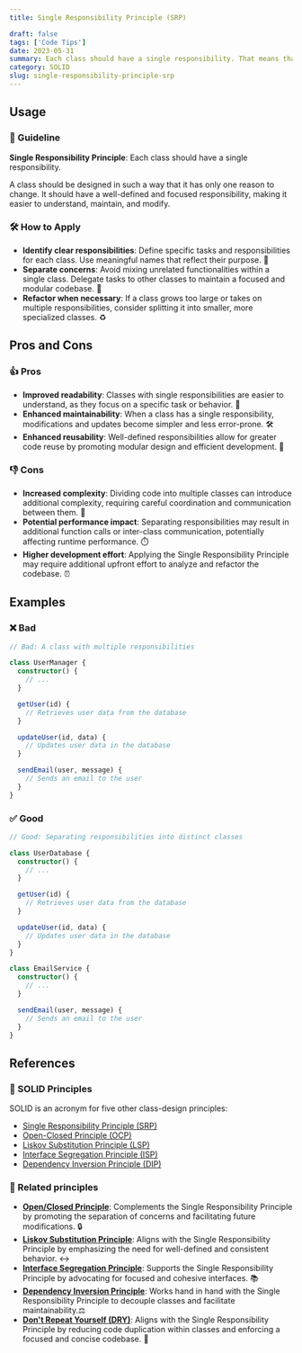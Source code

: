 ```yaml
---
title: Single Responsibility Principle (SRP)

draft: false
tags: ['Code Tips']
date: 2023-05-31
summary: Each class should have a single responsibility. That means that there should be only one reason to change it. This is one of the SOLID principles.
category: SOLID
slug: single-responsibility-principle-srp
---
```


## Usage

### 📝 Guideline

**Single Responsibility Principle**: Each class should have a single responsibility.

A class should be designed in such a way that it has only one reason to change. It should have a well-defined and focused responsibility, making it easier to understand, maintain, and modify.

### 🛠️ How to Apply

- **Identify clear responsibilities**: Define specific tasks and responsibilities for each class. Use meaningful names that reflect their purpose. 🎯
- **Separate concerns**: Avoid mixing unrelated functionalities within a single class. Delegate tasks to other classes to maintain a focused and modular codebase. 🧩
- **Refactor when necessary**: If a class grows too large or takes on multiple responsibilities, consider splitting it into smaller, more specialized classes. ♻️

## Pros and Cons

### 👍 Pros

- **Improved readability**: Classes with single responsibilities are easier to understand, as they focus on a specific task or behavior. 👀
- **Enhanced maintainability**: When a class has a single responsibility, modifications and updates become simpler and less error-prone. 🛠️
- **Enhanced reusability**: Well-defined responsibilities allow for greater code reuse by promoting modular design and efficient development. 🔁

### 👎 Cons

- **Increased complexity**: Dividing code into multiple classes can introduce additional complexity, requiring careful coordination and communication between them. 🧩
- **Potential performance impact**: Separating responsibilities may result in additional function calls or inter-class communication, potentially affecting runtime performance. ⏱️
- **Higher development effort**: Applying the Single Responsibility Principle may require additional upfront effort to analyze and refactor the codebase. ⏰

## Examples

### ❌ Bad

```typescript
// Bad: A class with multiple responsibilities

class UserManager {
  constructor() {
    // ...
  }

  getUser(id) {
    // Retrieves user data from the database
  }

  updateUser(id, data) {
    // Updates user data in the database
  }

  sendEmail(user, message) {
    // Sends an email to the user
  }
}
```

### ✅ Good

```typescript
// Good: Separating responsibilities into distinct classes

class UserDatabase {
  constructor() {
    // ...
  }

  getUser(id) {
    // Retrieves user data from the database
  }

  updateUser(id, data) {
    // Updates user data in the database
  }
}

class EmailService {
  constructor() {
    // ...
  }

  sendEmail(user, message) {
    // Sends an email to the user
  }
}
```

## References

### 🧱 SOLID Principles

SOLID is an acronym for five other class-design principles:

- [Single Responsibility Principle (SRP)](/blog/single-responsibility-principle-srp)
- [Open-Closed Principle (OCP)](/blog/open-closed-principle-ocp)
- [Liskov Substitution Principle (LSP)](/blog/liskov-substitution-principle-lsp)
- [Interface Segregation Principle (ISP)](/blog/interface-segregation-principle-isp)
- [Dependency Inversion Principle (DIP)](/blog/dependency-inversion-principle-dip)

### 🔀 Related principles

- [**Open/Closed Principle**](/blog/open-closed-principle-ocp): Complements the Single Responsibility Principle by promoting the separation of concerns and facilitating future modifications. 🔒
- [**Liskov Substitution Principle**](/blog/liskov-substitution-principle-lsp): Aligns with the Single Responsibility Principle by emphasizing the need for well-defined and consistent behavior. ↔️
- [**Interface Segregation Principle**](/blog/interface-segregation-principle-isp): Supports the Single Responsibility Principle by advocating for focused and cohesive interfaces. 📚
- [**Dependency Inversion Principle**](/blog/dependency-inversion-principle-dip): Works hand in hand with the Single Responsibility Principle to decouple classes and facilitate maintainability.⚖️
- [**Don't Repeat Yourself (DRY)**](/blog/dont-repeat-yourself-dry): Aligns with the Single Responsibility Principle by reducing code duplication within classes and enforcing a focused and concise codebase. 🔄
